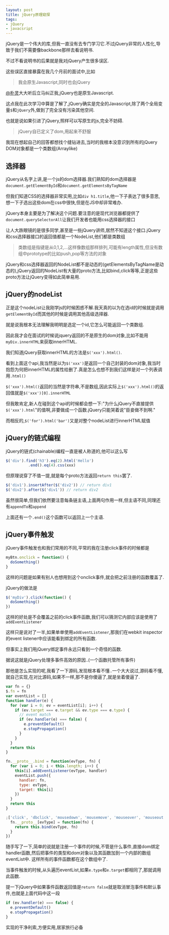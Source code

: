 ```yaml
---
layout: post
title: jQuery原理窥探
tags:
- jQuery
- javacsript
---
```


jQuery是一个伟大的库,但我一直没有去专门学习它.不过jQuery非常的人性化,导致于我们不需要像backbone那样去看说明书.

不过不看说明书的后果就是我对jQuery产生很多误区.

这些误区直接暴露在我几个月前的面试中,比如

> 我会原生Javascript,同时也会jQuery

[@朴灵](http://weibo.com/shyvo)大大听后立马纠正我,jQuery也是原生Javascript.

这点我在此次学习中算是了解了,jQuery确实是完全的Javascript,除了两个全局变量`$`和`jQuery`外,做到了完全没有污染其他空间.

也就是说如果引进了jQuery,照样可以写原生的js,完全不妨碍.

> jQuery自已定义了dom,用起来不舒服

我现在想起自己的回答都想找个缝钻进去,当时的我根本没意识到所有的jQuery DOM对象都是一个类数组(Arraylike)

选择器
-------

jQuery从名字上讲,是一个js的dom选择器.我们熟知的dom选择器是`document.getElementById`和`document.getElementsByTagName`

但我们知道CSS的选择器非常实用,比如`div h1.title`,他一下子表达了很多意思,想一下子选出这些dom在css中很快,但是在JS中却非常难办.

jQuery本身主要是为了解决这个问题.要注意的是现代浏览器都提供了`document.querySelectorAll`让我们开发者也能用css选择器的接口

让人大跌眼镜的是很多同学,甚至是一些jQuery讲师,居然不知道这个接口.jQuery和css选择器接口的返回值都是一个NodeList,他们都是类数组

> 类数组是指键是从0,1,2,...这样像数组那样排列,可能有length属性,但没有数组中prototype的比如push,pop等方法的对象

jQuery和css选择器返回的NodeList都不是动态的(getElementsByTagName是动态的),jQuery返回的NodeList有大量的proto方法,比如bind,click等等,正是这些proto方法让jQuery变得如此简单易用.


jQuery的nodeList
----

正是这个nodeList让我刚学js的时候困惑不解.我天真的以为在选id的时候就是调用`getElementById`而其他的时候是调用其他高级选择器.

就是说我根本无法理解我明明是选定一个id,它怎么可能返回一个类数组.

因此我才会在面试的时候说jquery返回的不是原生的dom对象,比如不能用`myDiv.innerHTML`来获取innerHTML.

我们知道jQuery获取innerHTML的方法是`$('xxx').html()`.

看到上面这个api,我当然是以为`$('xxx')`是返回一个自己封装的dom对象,我当时抱怨为何把innerHTML的属性给删了.真是怎么也想不到我们这样是对一个列表调用`.html()`

`$('xxx').html()`返回的当然是字符串,不是数组,因此实际上`$('xxx').html()`的返回值就是`$('xxx')[0].innerHTML`

但我敢肯定,新人在碰到这个api的时候都会想一下:"为什么jQuery不直接提供`$('xxx').html`"的值啊,非要做成一个函数.jQuery只能哭着说"臣妾做不到啊."

而相反的,`$('for').html('bar')`又是对整个nodeList进行innerHTML赋值


jQuery的链式编程
---

jQuery的链式(chainable)编程一直是被人称道的,他可以这么写

```javascript
$('div').find('h3').eq(2).html('Hello')
          .end().eq(4).css(xxx)
```

但原理说穿了不值一提,就是每个proto方法返回`return this`罢了.

```javascript
$('div1').insertAfter($('div2')) // return div1
$('div2').after($('div1')) // return div2
```

虽然很简单,但我们依然要注意每条链主语,上面两句作用一样,但主语不同,同理还有`appendTo`和`append`

上面还有一个`.end()`这个函数可以返回上一个主语.

jQuery事件触发
-----

jQuery事件触发也和我们常用的不同,平常的我在注册click事件的时候都是

```javascript
myBtn.onclick = function() {
  doSomething()
}
```

这样的问题是如果有别人也想用到这个onclick事件,就会把之前注册的函数覆盖了.

jQuery的做法是

```javascript
$('myDiv').click(function() {
  doSomething()
})
```

这样的好处是不会覆盖之前的click事件函数,我们可以猜测它内部应该是使用了`addEventListener`

这样只是说对了一半,如果单单使用`addEventListener`,那我们在webkit inspector的event listener中应该能看到绑定的所有函数.

但事实上我们用jQuery绑定事件永远只看到一个奇怪的函数.

据说这就是jQuery处理多事件高效的原因..(一个函数托管所有事件)

那他是怎么实现的呢,我看了一下源码,发现根本看不懂..一个大大说过,源码看不懂,就自己实现,在对比源码,如果不一样,那不是你傻逼了,就是坐着傻逼了.

```javascript
var fn = {}
$.fn = fn
var eventList = []
function handler(e) {
  for (var i = 0; ev = eventList[i]; i++) {
    if (ev.target === e.target && ev.type === e.type) {
      // event match
      if (ev.handler(e) === false) {
        e.preventDefault()
        e.stopPropagation()
      }
    }
  }
  return this
}

fn.__proto__.bind = function(evType, fn) {
  for (var i = 0; i < this.length; i++) {
    this[i].addEventListener(evType, handler)
    eventList.push({
      handler: fn,
      type: evType,
      target: this[i]
    })
  }
  return this
}

;['click', 'dbclick', 'mousedown', 'mousemove', 'mouseover', 'mouseout', 'mouseup'].forEach(function(evType) {
  fn.__proto__[evType] = function(fn) {
    return this.bind(evType, fn)
  }
})
```

随手写了一下,简单的说就是注册一个事件的时候,不管是什么事件,直接dom绑定handler函数,然后把事件的类型和dom对象以及其函数加到一个内部的数组eventList中. 这样所有的事件函数都在这个数组中了.

当事件触发的时候,从头遍历eventList,如果`e.type`和`e.target`都相同了,那就调用此函数.

提一下jQuery中如果事件函数返回值是`return false`就是取消冒泡事件和默认事件,也就是上面代码中这一段

```javascript
if (ev.handler(e) === false) {
  e.preventDefault()
  e.stopPropagation()
}
```

实现的干净利索,方便实用,居家旅行必备

